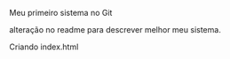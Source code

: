 Meu primeiro sistema no Git

alteração no readme para descrever melhor meu sistema.

Criando index.html
